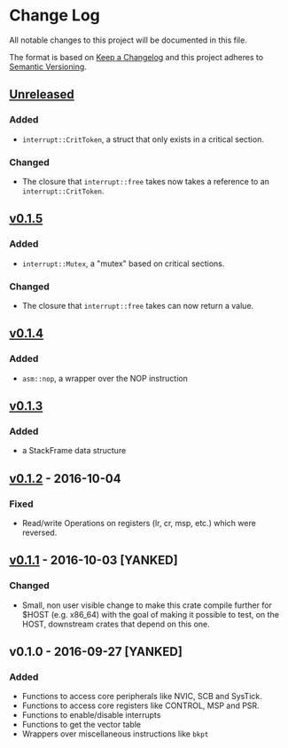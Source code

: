 # Change Log

All notable changes to this project will be documented in this file.

The format is based on [Keep a Changelog](http://keepachangelog.com/)
and this project adheres to [Semantic Versioning](http://semver.org/).

## [Unreleased]

### Added

- `interrupt::CritToken`, a struct that only exists in a critical section.

### Changed

- The closure that `interrupt::free` takes now takes a reference to an `interrupt::CritToken`.

## [v0.1.5]

### Added

- `interrupt::Mutex`, a "mutex" based on critical sections.

### Changed

- The closure that `interrupt::free` takes can now return a value.

## [v0.1.4]

### Added

- `asm::nop`, a wrapper over the NOP instruction

## [v0.1.3]

### Added

- a StackFrame data structure

## [v0.1.2] - 2016-10-04

### Fixed

- Read/write Operations on registers (lr, cr, msp, etc.) which were reversed.

## [v0.1.1] - 2016-10-03 [YANKED]

### Changed

- Small, non user visible change to make this crate compile further for $HOST (e.g. x86_64) with the
  goal of making it possible to test, on the HOST, downstream crates that depend on this one.

## v0.1.0 - 2016-09-27 [YANKED]

### Added

- Functions to access core peripherals like NVIC, SCB and SysTick.
- Functions to access core registers like CONTROL, MSP and PSR.
- Functions to enable/disable interrupts
- Functions to get the vector table
- Wrappers over miscellaneous instructions like `bkpt`

[Unreleased]: https://github.com/japaric/rustc-cfg/compare/v0.1.5...HEAD
[v0.1.5]: https://github.com/japaric/rustc-cfg/compare/v0.1.4...v0.1.5
[v0.1.4]: https://github.com/japaric/rustc-cfg/compare/v0.1.3...v0.1.4
[v0.1.3]: https://github.com/japaric/rustc-cfg/compare/v0.1.2...v0.1.3
[v0.1.2]: https://github.com/japaric/rustc-cfg/compare/v0.1.1...v0.1.2
[v0.1.1]: https://github.com/japaric/rustc-cfg/compare/v0.1.0...v0.1.1
